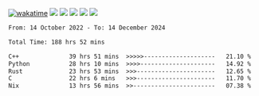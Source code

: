 [![wakatime](https://wakatime.com/badge/user/368879df-dc38-4b1a-86c4-8a2054a0e074.svg)](https://wakatime.com/@368879df-dc38-4b1a-86c4-8a2054a0e074)
<img src="https://img.shields.io/badge/Windows-0078D6?style=flat&logo=Windows&logoColor=white">
<img src="https://img.shields.io/badge/IntelliJ_IDEA-000000.svg?style=flat&logo=IntelliJ-IDEA&logoColor=white">
<img src="https://img.shields.io/badge/CLion-000000.svg?style=flat&logo=CLion&logoColor=white">
<img src="https://img.shields.io/badge/Visual_Studio_Code-007ACC?style=flat&logo=Visual-Studio-Code&logoColor=white">
<img src="https://img.shields.io/badge/Discord-5865F2?label=kano42&style=flat&logo=discord&logoColor=white">
<br>


<!--START_SECTION:waka-->

```txt
From: 14 October 2022 - To: 14 December 2024

Total Time: 188 hrs 52 mins

C++              39 hrs 51 mins  >>>>>--------------------   21.10 %
Python           28 hrs 10 mins  >>>>---------------------   14.92 %
Rust             23 hrs 53 mins  >>>----------------------   12.65 %
C                22 hrs 6 mins   >>>----------------------   11.70 %
Nix              13 hrs 56 mins  >>-----------------------   07.38 %
```

<!--END_SECTION:waka-->
